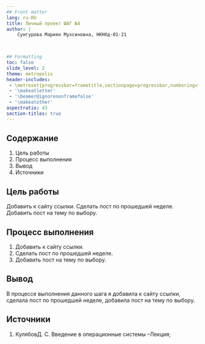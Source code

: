 ```yaml
---
## Front matter
lang: ru-RU
title: Личный проект ШАГ №4
author: |
	Сунгурова Мариян Мухсиновна, НКНбд-01-21
	


## Formatting
toc: false
slide_level: 2
theme: metropolis
header-includes: 
 - \metroset{progressbar=frametitle,sectionpage=progressbar,numbering=fraction}
 - '\makeatletter'
 - '\beamer@ignorenonframefalse'
 - '\makeatother'
aspectratio: 43
section-titles: true
---
```


## Содержание
1. Цель работы
2. Процесс выполнения
3. Вывод
4. Источники

## Цель работы

Добавить к сайту ссылки. Сделать пост по прошедшей неделе. Добавить пост на тему по выбору.




## Процесс выполнения

1. Добавить к сайту ссылки.
2. Сделать пост по прошедшей неделе. 
3. Добавить пост на тему по выбору. 



## Вывод

В процессе выполнения данного шага я добавила к сайту ссылки, сделала пост по прошедшей неделе, добавила пост на тему по выбору.

## Иcточники

1. КулябовД. С. Введение в операционные системы –Лекция;


